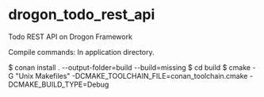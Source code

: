 # drogon_todo_rest_api
Todo REST API on Drogon Framework

Compile commands:
In application directory.

$ conan install . --output-folder=build --build=missing
$ cd build
$ cmake -G "Unix Makefiles" -DCMAKE_TOOLCHAIN_FILE=conan_toolchain.cmake -DCMAKE_BUILD_TYPE=Debug
